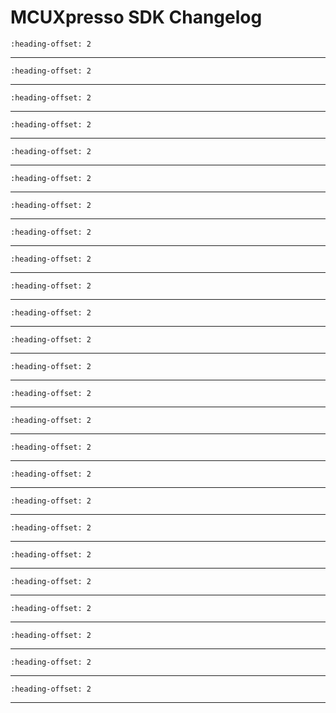 # MCUXpresso SDK Changelog

```{include} /examples/_boards/evkmimx8mn/ChangeLog_board.md
:heading-offset: 2
```
---
```{include} /drivers/easrc/doxygen/ChangeLog_asrc.md
:heading-offset: 2
```
---
```{include} /drivers/easrc/doxygen/ChangeLog_asrc_sdma.md
:heading-offset: 2
```
---
```{include} /drivers/cache/armv7-m7/doxygen/ChangeLog_cache.md
:heading-offset: 2
```
---
```{include} /drivers/common/doxygen/ChangeLog_common.md
:heading-offset: 2
```
---
```{include} /drivers/ecspi/doxygen/ChangeLog_ecspi.md
:heading-offset: 2
```
---
```{include} /drivers/enet/doxygen/ChangeLog_enet.md
:heading-offset: 2
```
---
```{include} /drivers/gpc_2/doxygen/ChangeLog_gpc.md
:heading-offset: 2
```
---
```{include} /drivers/igpio/doxygen/ChangeLog_gpio.md
:heading-offset: 2
```
---
```{include} /drivers/gpt/doxygen/ChangeLog_gpt.md
:heading-offset: 2
```
---
```{include} /drivers/ii2c/doxygen/ChangeLog_i2c.md
:heading-offset: 2
```
---
```{include} /drivers/mu/doxygen/ChangeLog_mu.md
:heading-offset: 2
```
---
```{include} /drivers/pdm/doxygen/ChangeLog_pdm.md
:heading-offset: 2
```
---
```{include} /drivers/pdm/doxygen/ChangeLog_pdm_sdma.md
:heading-offset: 2
```
---
```{include} /drivers/ipwm/doxygen/ChangeLog_pwm.md
:heading-offset: 2
```
---
```{include} /drivers/rdc/doxygen/ChangeLog_rdc.md
:heading-offset: 2
```
---
```{include} /drivers/rdc_sema42/doxygen/ChangeLog_rdc_sema42.md
:heading-offset: 2
```
---
```{include} /drivers/sai/doxygen/ChangeLog_sai.md
:heading-offset: 2
```
---
```{include} /drivers/sai/doxygen/ChangeLog_sai_sdma.md
:heading-offset: 2
```
---
```{include} /drivers/sdma/doxygen/ChangeLog_sdma.md
:heading-offset: 2
```
---
```{include} /drivers/sema4/doxygen/ChangeLog_sema4.md
:heading-offset: 2
```
---
```{include} /drivers/tmu_1/doxygen/ChangeLog_tmu.md
:heading-offset: 2
```
---
```{include} /drivers/iuart/doxygen/ChangeLog_uart.md
:heading-offset: 2
```
---
```{include} /drivers/iuart/doxygen/ChangeLog_uart_sdma.md
:heading-offset: 2
```
---
```{include} /drivers/wdog01/doxygen/ChangeLog_wdog.md
:heading-offset: 2
```
---
